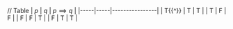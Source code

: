 // Table
| $p$ | $q$ | $p \implies q$ |
|-----|-----|----------------|
| T{{^}} | T | T |
| T | F | F |
| F | F | T |
| F | T | T |
